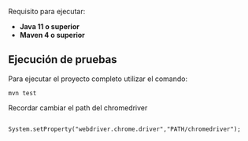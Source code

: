 Requisito para ejecutar:
+ **Java 11 o superior**
+ **Maven 4 o superior**

Ejecución de pruebas
--- 

Para ejecutar el proyecto completo utilizar el comando:
```
mvn test  
``` 

Recordar cambiar el path del chromedriver
```
        System.setProperty("webdriver.chrome.driver","PATH/chromedriver");
  
``` 